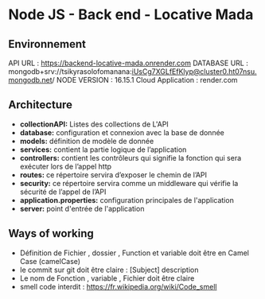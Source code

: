 # Node JS - Back end - Locative Mada

## Environnement

API URL : https://backend-locative-mada.onrender.com
DATABASE URL : mongodb+srv://tsikyrasolofomanana:iUsCg7XGLfEfKlyp@cluster0.ht07nsu.mongodb.net/
NODE VERSION : 16.15.1
Cloud Application : render.com

## Architecture

- **collectionAPI:** Listes des collections de L'API
- **database:** configuration et connexion avec la base de donnée
- **models:** définition de modèle de donnée 
- **services:** contient la partie logique de l’application
- **controllers:**  contient les contrôleurs qui signifie la fonction qui sera exécuter lors de l’appel http
- **routes:** ce répertoire servira d’exposer le chemin de l’API
- **security:**  ce répertoire servira comme un middleware qui vérifie la sécurité de l’appel de l’API
- **application.properties:** configuration principales de l'application
- **server:** point d'entrée de l'application

## Ways of working

- Définition de Fichier , dossier , Function et variable doit être en Camel Case (camelCase)
- le commit sur git doit être claire  : [Subject] description
- Le nom de Fonction , variable , Fichier doit être claire 
- smell code interdit : https://fr.wikipedia.org/wiki/Code_smell



